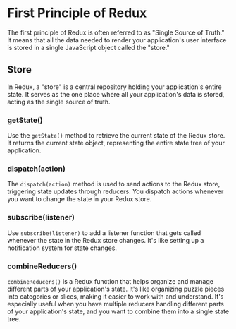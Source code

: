 # First Principle of Redux
The first principle of Redux is often referred to as "Single Source of Truth." It means that all the data needed to render your application's user interface is stored in a single JavaScript object called the "store."

## Store
In Redux, a "store" is a central repository holding your application's entire state. It serves as the one place where all your application's data is stored, acting as the single source of truth.

### getState()
Use the `getState()` method to retrieve the current state of the Redux store. It returns the current state object, representing the entire state tree of your application.

### dispatch(action)
The `dispatch(action)` method is used to send actions to the Redux store, triggering state updates through reducers. You dispatch actions whenever you want to change the state in your Redux store.

### subscribe(listener)
Use `subscribe(listener)` to add a listener function that gets called whenever the state in the Redux store changes. It's like setting up a notification system for state changes.

### combineReducers()
`combineReducers()` is a Redux function that helps organize and manage different parts of your application's state. It's like organizing puzzle pieces into categories or slices, making it easier to work with and understand. It's especially useful when you have multiple reducers handling different parts of your application's state, and you want to combine them into a single state tree.
